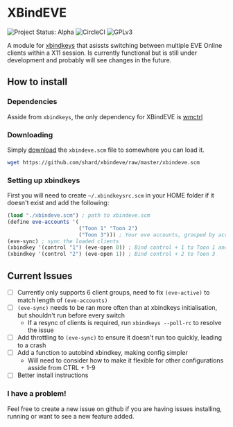 # XBindEVE

![Project Status: Alpha](https://img.shields.io/badge/Project%20status-Alpha-red) ![CircleCI](https://img.shields.io/circleci/build/github/shard/xbindeve) ![GPLv3](https://img.shields.io/github/license/Shard/xbindeve)

A module for [xbindkeys](http://www.nongnu.org/xbindkeys/xbindkeys.html) that asissts switching between multiple EVE Online clients within a X11 session. Is currently functional but is still under development and probably will see changes in the future.

## How to install

### Dependencies

Asside from `xbindkeys`, the only dependency for XBindEVE is [wmctrl](https://www.freedesktop.org/wiki/Software/wmctrl/)

### Downloading

Simply [download](https://github.com/shard/xbindeve/raw/master/xbindeve.scm) the `xbindeve.scm` file to somewhere you can load it.

```bash
wget https://github.com/shard/xbindeve/raw/master/xbindeve.scm
```

### Setting up xbindkeys

First you will need to create `~/.xbindkeysrc.scm` in your HOME folder if it doesn't exist and add the following:

```scheme
(load "./xbindeve.scm") ; path to xbindeve.scm
(define eve-accounts '(
                       ("Toon 1" "Toon 2")
                       ("Toon 3"))) ; Your eve accounts, grouped by account
(eve-sync) ; sync the loaded clients
(xbindkey '(control "1") (eve-open 0)) ; Bind control + 1 to Toon 1 and Toon 2
(xbindkey '(control "2") (eve-open 1)) ; Bind control + 2 to Toon 3
```

## Current Issues

- [ ] Currently only supports 6 client groups, need to fix `(eve-active)` to match length of `(eve-accounts)`
- [ ] `(eve-sync)` needs to be ran more often than at xbindkeys initialisation, but shouldn't run before every switch
  - If a resync of clients is required, run `xbindkeys --poll-rc` to resolve the issue
- [ ] Add throttling to `(eve-sync)` to ensure it doesn't run too quickly, leading to a crash
- [ ] Add a function to autobind xbindkey, making config simpler
  - Will need to consider how to make it flexible for other configurations asside from CTRL + 1-9
- [ ] Better install instructions

### I have a problem!

Feel free to create a new issue on github if you are having issues installing, running or want to see a new feature added.

